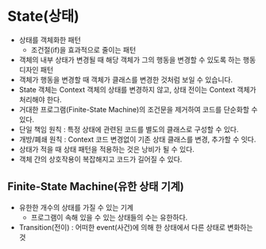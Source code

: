 # State(상태)

-   상태를 객체화한 패턴
    -   조건절(if)을 효과적으로 줄이는 패턴
-   객체의 내부 상태가 변경될 때 해당 객체가 그의 행동을 변경할 수 있도록 하는 행동디자인 패턴
-   객체가 행동을 변경할 때 객체가 클래스를 변경한 것처럼 보일 수 있습니다.
-   State 객체는 Context 객체의 상태를 변경하지 않고, 상태 전이는 Context 객체가 처리해야 한다.
-   거대한 프로그램(Finite-State Machine)의 조건문을 제거하여 코드를 단순화할 수 있다.
-   단일 책임 원칙 : 특정 상태에 관련된 코드를 별도의 클래스로 구성할 수 있다.
-   개방/폐쇄 원칙 : Context 코드 변경없이 기존 상태 클래스를 변경, 추가할 수 잇다.
-   상태가 적을 때 상태 패턴을 적용하는 것은 낭비가 될 수 있다.
-   객체 간의 상호작용이 복잡해지고 코드가 길어질 수 있다.

## Finite-State Machine(유한 상태 기계)

-   유한한 개수의 상태를 가질 수 있는 기계
    -   프로그램이 속해 있을 수 있는 상태들의 수는 유한하다.
-   Transition(전이) : 어떠한 event(사건)에 의해 한 상태에서 다른 상태로 변화하는 것
